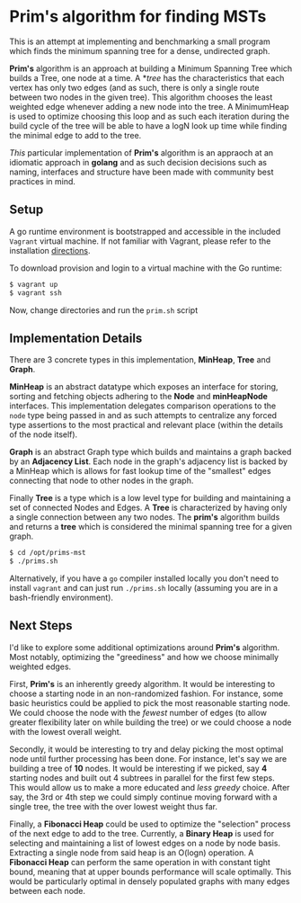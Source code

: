 # Prim's algorithm for finding MSTs

This is an attempt at implementing and benchmarking a small program which finds the minimum spanning tree for a dense, undirected graph.

**Prim's** algorithm is an approach at building a Minimum Spanning Tree which builds a Tree, one node at a time. A **tree* has the characteristics that each vertex has only two edges (and as such, there is only a single route between two nodes in the given tree). This algorithm chooses the least weighted edge whenever adding a new node into the tree. A MinimumHeap is used to optimize choosing this loop and as such each iteration during the build cycle of the tree will be able to have a logN look up time while finding the minimal edge to add to the tree.

_This_ particular implementation of **Prim's** algorithm is an appraoch at an idiomatic approach in **golang** and as such decision decisions such as naming, interfaces and structure have been made with community best practices in mind.


## Setup

A go runtime environment is bootstrapped and accessible in the included `Vagrant` virtual machine. If not familiar with Vagrant, please refer to the installation [directions](https://www.vagrantup.com/docs/installation/).

To download provision and login to a virtual machine with the Go runtime:

```bash
$ vagrant up 
$ vagrant ssh
```

Now, change directories and run the `prim.sh` script

## Implementation Details

There are 3 concrete types in this implementation, **MinHeap**, **Tree** and **Graph**. 

**MinHeap** is an abstract datatype which exposes an interface for storing, sorting and fetching objects adhering to the **Node** and **minHeapNode** interfaces. This implementation delegates comparison operations to the `node` type being passed in and as such attempts to centralize any forced type assertions to the most practical and relevant place (within the details of the node itself).

**Graph** is an abstract Graph type which builds and maintains a graph backed by an **Adjacency List**. Each node in the graph's adjacency list is backed by a MinHeap which is allows for fast lookup time of the "smallest" edges connecting that node to other nodes in the graph.

Finally **Tree** is a type which is a low level type for building and maintaining a set of connected Nodes and Edges. A **Tree** is characterized by having only a single connection between any two nodes. The **prim's** algorithm builds and returns a **tree** which is considered the minimal spanning tree for a given graph.


```bash
$ cd /opt/prims-mst
$ ./prims.sh
```

Alternatively, if you have a `go` compiler installed locally you don't need to install `vagrant` and can just run `./prims.sh` locally (assuming you are in a bash-friendly environment).

## Next Steps

I'd like to explore some additional optimizations around **Prim's** algorithm. Most notably, optimizing the "greediness" and how we choose minimally weighted edges.

First, **Prim's** is an inherently greedy algorithm. It would be interesting to choose a starting node in an non-randomized fashion. For instance, some basic heuristics could be applied to pick the most reasonable starting node. We could choose the node with the _fewest_ number of edges (to allow greater flexibility later on while building the tree) or we could choose a node with the lowest overall weight.

Secondly, it would be interesting to try and delay picking the most optimal node until further processing has been done. For instance, let's say we are building a tree of **10** nodes. It would be interesting if we picked, say **4** starting nodes and built out 4 subtrees in parallel for the first few steps. This would allow us to make a more educated and _less greedy_ choice. After say, the 3rd or 4th step we could simply continue moving forward with a single tree, the tree with the over lowest weight thus far.

Finally, a **Fibonacci Heap** could be used to optimize the "selection" process of the next edge to add to the tree. Currently, a **Binary Heap** is used for selecting and maintaining a list of lowest edges on a node by node basis. Extracting a single node from said heap is an O(logn) operation. A **Fibonacci Heap** can perform the same operation in with constant tight bound, meaning that at upper bounds performance will scale optimally. This would be particularly optimal in densely populated graphs with many edges between each node.


